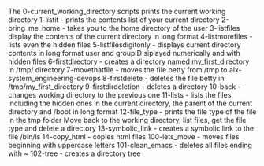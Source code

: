 The 0-current_working_directory scripts prints the current working directory
1-listit - prints the contents list of your current directory
2-bring_me_home - takes you to the home directory of the user
3-listfiles display the contents of the current directory in long format
4-listmorefiles - lists even the hidden files
5-listfilesdigitonly - displays current directory contents in long format user and groupID siplayed numerically and with hidden files
6-firstdirectory - creates a directory named my_first_directory in /tmp/ directory
7-movethatfile - moves the file betty from /tmp to alx-system_engineering-devops
8-firstdelete - deletes the file betty in /tmp/my_first_directory
9-firstdirdeletion - deletes a directory
10-back - changes working directory to the previous one
11-lists - lists the files including the hidden ones in the current directory, the parent of the current directory and /boot in long format
12-file_type - prints the file type of the file in the tmp folder
Move back to the working directory, list files, get the file type and delete a directory
13-symbolic_link - creates a symbolic link to the file /bin/ls
14-copy_html - copies html files
100-lets_move - moves files beginning with uppercase letters
101-clean_emacs - deletes all files ending with ~
102-tree - creates a directory tree
